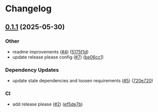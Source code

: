 # Changelog

## [0.1.1](https://github.com/Flagsmith/flagsmith-openfeature-provider-python/compare/v0.1.0...v0.1.1) (2025-05-30)


### Other

* readme improvements ([#4](https://github.com/Flagsmith/flagsmith-openfeature-provider-python/issues/4)) ([5175f1d](https://github.com/Flagsmith/flagsmith-openfeature-provider-python/commit/5175f1d7762297cbe424b15639d27d84fe75e819))
* update release please config ([#7](https://github.com/Flagsmith/flagsmith-openfeature-provider-python/issues/7)) ([be06cc1](https://github.com/Flagsmith/flagsmith-openfeature-provider-python/commit/be06cc1edc66581d60bfb42161596f49512270bd))


### Dependency Updates

* update stale dependencies and loosen requirements ([#5](https://github.com/Flagsmith/flagsmith-openfeature-provider-python/issues/5)) ([720e720](https://github.com/Flagsmith/flagsmith-openfeature-provider-python/commit/720e720a54a48cf17055b7859e8945786d016a41))


### CI

* add release please ([#2](https://github.com/Flagsmith/flagsmith-openfeature-provider-python/issues/2)) ([ef5de7b](https://github.com/Flagsmith/flagsmith-openfeature-provider-python/commit/ef5de7bce3db865b3d23bceb62ba75b61e6eebd8))
